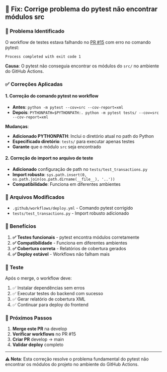 ## 🔧 Fix: Corrige problema do pytest não encontrar módulos src

### 🚨 **Problema Identificado**

O workflow de testes estava falhando no [PR #15](https://github.com/revton/myfinance/actions/runs/16570879759/job/46862493266?pr=15) com erro no comando pytest:

```
Process completed with exit code 1
```

**Causa**: O pytest não conseguia encontrar os módulos do `src/` no ambiente do GitHub Actions.

### ✅ **Correções Aplicadas**

#### **1. Correção do comando pytest no workflow**
- **Antes**: `python -m pytest --cov=src --cov-report=xml`
- **Depois**: `PYTHONPATH=$PYTHONPATH:. python -m pytest tests/ --cov=src --cov-report=xml`

**Mudanças**:
- **Adicionado PYTHONPATH**: Inclui o diretório atual no path do Python
- **Especificado diretório**: `tests/` para executar apenas testes
- **Garante** que o módulo `src` seja encontrado

#### **2. Correção do import no arquivo de teste**
- **Adicionado** configuração de path no `tests/test_transactions.py`
- **Import robusto**: `sys.path.insert(0, os.path.join(os.path.dirname(__file__), '..'))`
- **Compatibilidade**: Funciona em diferentes ambientes

### 📁 **Arquivos Modificados**

- `.github/workflows/deploy.yml` - Comando pytest corrigido
- `tests/test_transactions.py` - Import robusto adicionado

### 🎯 **Benefícios**

1. **✅ Testes funcionais** - pytest encontra módulos corretamente
2. **✅ Compatibilidade** - Funciona em diferentes ambientes
3. **✅ Cobertura correta** - Relatórios de cobertura gerados
4. **✅ Deploy estável** - Workflows não falham mais

### 🧪 **Teste**

Após o merge, o workflow deve:
1. ✅ Instalar dependências sem erros
2. ✅ Executar testes do backend com sucesso
3. ✅ Gerar relatório de cobertura XML
4. ✅ Continuar para deploy do frontend

### 🔄 **Próximos Passos**

1. **Merge este PR** na develop
2. **Verificar workflows** no PR #15
3. **Criar PR** develop → main
4. **Validar deploy** completo

---

**⚠️ Nota**: Esta correção resolve o problema fundamental do pytest não encontrar os módulos do projeto no ambiente do GitHub Actions. 